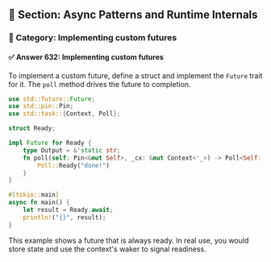 ## 📘 Section: Async Patterns and Runtime Internals
### 🔹 Category: Implementing custom futures
#### ✅ Answer 632: Implementing custom futures

To implement a custom future, define a struct and implement the `Future` trait for it. The `poll` method drives the future to completion.

```rust
use std::future::Future;
use std::pin::Pin;
use std::task::{Context, Poll};

struct Ready;

impl Future for Ready {
    type Output = &'static str;
    fn poll(self: Pin<&mut Self>, _cx: &mut Context<'_>) -> Poll<Self::Output> {
        Poll::Ready("done!")
    }
}

#[tokio::main]
async fn main() {
    let result = Ready.await;
    println!("{}", result);
}
```

This example shows a future that is always ready. In real use, you would store state and use the context's waker to signal readiness.
